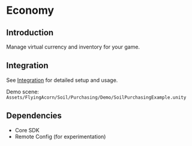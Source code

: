 # Economy

## Introduction

Manage virtual currency and inventory for your game.

## Integration

See [Integration](Integration.md) for detailed setup and usage.

Demo scene: `Assets/FlyingAcorn/Soil/Purchasing/Demo/SoilPurchasingExample.unity`

## Dependencies

- Core SDK
- Remote Config (for experimentation)